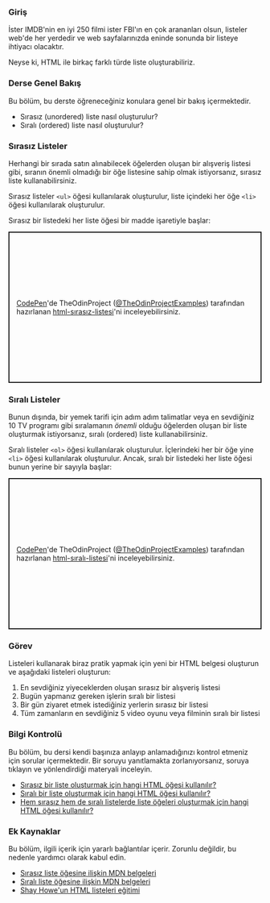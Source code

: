 ### Giriş

İster IMDB'nin en iyi 250 filmi ister FBI'ın en çok arananları olsun, listeler web'de her yerdedir ve web sayfalarınızda eninde sonunda bir listeye ihtiyacı olacaktır.

Neyse ki, HTML ile birkaç farklı türde liste oluşturabiliriz.

### Derse Genel Bakış

Bu bölüm, bu derste öğreneceğiniz konulara genel bir bakış içermektedir.

*   Sırasız (unordered) liste nasıl oluşturulur?
*   Sıralı (ordered) liste nasıl oluşturulur?

### Sırasız Listeler

Herhangi bir sırada satın alınabilecek öğelerden oluşan bir alışveriş listesi gibi, sıranın önemli olmadığı bir öğe listesine sahip olmak istiyorsanız, sırasız liste kullanabilirsiniz.


Sırasız listeler `<ul>` öğesi kullanılarak oluşturulur,  <span id="li"></span>liste içindeki her öğe `<li>` öğesi kullanılarak oluşturulur.


Sırasız bir listedeki her liste öğesi bir madde işaretiyle başlar:

<p class="codepen" data-height="300" data-theme-id="dark" data-default-tab="html,result" data-slug-hash="powjajd" data-user="TheOdinProjectExamples" style="height: 300px; box-sizing: border-box; display: flex; align-items: center; justify-content: center; border: 2px solid; margin: 1em 0; padding: 1em;">
  <span>
  <a href="https://codepen.io">CodePen</a>'de
  TheOdinProject (<a href="https://codepen.io/TheOdinProjectExamples">@TheOdinProjectExamples</a>) tarafından hazırlanan <a href="https://codepen.io/TheOdinProjectExamples/pen/powjajd">html-sırasız-listesi</a>'ni inceleyebilirsiniz.

</span>
</p>
<script async src="https://cpwebassets.codepen.io/assets/embed/ei.js"></script>

### Sıralı Listeler

Bunun dışında, bir yemek tarifi için adım adım talimatlar veya en sevdiğiniz 10 TV programı gibi sıralamanın *önemli* olduğu öğelerden oluşan bir liste oluşturmak istiyorsanız, sıralı (ordered) liste kullanabilirsiniz.


Sıralı listeler `<ol>` öğesi kullanılarak oluşturulur. İçlerindeki her bir öğe yine `<li>` öğesi kullanılarak oluşturulur. Ancak, sıralı bir listedeki her liste öğesi bunun yerine bir sayıyla başlar:

<p class="codepen" data-height="300" data-theme-id="dark" data-default-tab="html,result" data-slug-hash="yLXYvYp" data-user="TheOdinProjectExamples" style="height: 300px; box-sizing: border-box; display: flex; align-items: center; justify-content: center; border: 2px solid; margin: 1em 0; padding: 1em;">
  <span>
    <a href="https://codepen.io">CodePen</a>'de
 TheOdinProject (<a href="https://codepen.io/TheOdinProjectExamples">@TheOdinProjectExamples</a>) tarafından hazırlanan <a href="https://codepen.io/TheOdinProjectExamples/pen/yLXYvYp">html-sıralı-listesi</a>'ni inceleyebilirsiniz.
</span>
</p>
<script async src="https://cpwebassets.codepen.io/assets/embed/ei.js"></script>

### Görev

<div class="lesson-content__panel" markdown="1">
Listeleri kullanarak biraz pratik yapmak için yeni bir HTML belgesi oluşturun ve aşağıdaki listeleri oluşturun:

1.  En sevdiğiniz yiyeceklerden oluşan sırasız bir alışveriş listesi
2.  Bugün yapmanız gereken işlerin sıralı bir listesi
3.  Bir gün ziyaret etmek istediğiniz yerlerin sırasız bir listesi
4.  Tüm zamanların en sevdiğiniz 5 video oyunu veya filminin sıralı bir listesi

</div>

### Bilgi Kontrolü

Bu bölüm, bu dersi kendi başınıza anlayıp anlamadığınızı kontrol etmeniz için sorular içermektedir. Bir soruyu yanıtlamakta zorlanıyorsanız, soruya tıklayın ve yönlendirdiği materyali inceleyin.

*   [Sırasız bir liste oluşturmak için hangi HTML öğesi kullanılır?](#unordered-lists)
*   [Sıralı bir liste oluşturmak için hangi HTML öğesi kullanılır?](#ordered-lists)
*   [Hem sırasız hem de sıralı listelerde liste öğeleri oluşturmak için hangi HTML öğesi kullanılır?](#li)

### Ek Kaynaklar

Bu bölüm, ilgili içerik için yararlı bağlantılar içerir. Zorunlu değildir, bu nedenle yardımcı olarak kabul edin.

*   [Sırasız liste öğesine ilişkin MDN belgeleri](https://developer.mozilla.org/en-US/docs/Web/HTML/Element/ul)
*   [Sıralı liste öğesine ilişkin MDN belgeleri](https://developer.mozilla.org/en-US/docs/Web/HTML/Element/ol)
*   [Shay Howe'un HTML listeleri eğitimi](https://learn.shayhowe.com/html-css/creating-lists/)
